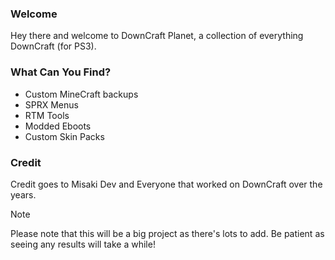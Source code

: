 ### Welcome
Hey there and welcome to DownCraft Planet, a collection of everything DownCraft (for PS3).

### What Can You Find?
- Custom MineCraft backups
- SPRX Menus
- RTM Tools
- Modded Eboots
- Custom Skin Packs

### Credit
Credit goes to Misaki Dev and Everyone that worked on DownCraft over the years.

> [!NOTE]
> Please note that this will be a big project as there's lots to add. Be patient as seeing any results will take a while!
